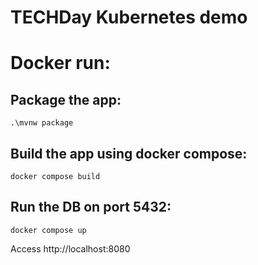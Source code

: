 # TECHDay Kubernetes demo

# Docker run:

## Package the app:
`.\mvnw package`

## Build the app using docker compose:
`docker compose build`

## Run the DB on port 5432:
`docker compose up`

Access http://localhost:8080